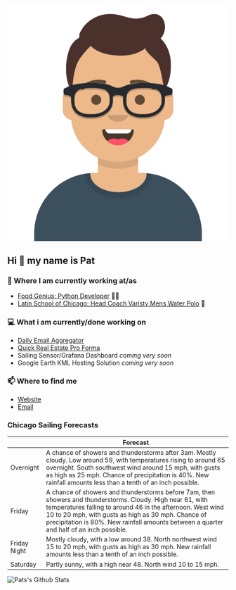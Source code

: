 [![Social banner for p-j-falconer](https://raw.githubusercontent.com/P-J-FALCONER/P-J-FALCONER/master/assets/avataaars.svg)](https://patfalconer.com/)
## Hi :wave: my name is Pat

### 💼 Where I am currently working at/as
- [Food Genius: Python Developer](https://getfoodgenius.com/) 🍔🐍
- [Latin School of Chicago: Head Coach Varisty Mens Water Polo](https://www.latinschool.org/) 🤽


### 💻 What i am currently/done working on
 - [Daily Email Aggregator](https://github.com/P-J-FALCONER/dott_daily_mail)
 - [Quick Real Estate Pro Forma](https://github.com/P-J-FALCONER/henry)
 - Sailing Sensor/Grafana Dashboard *coming very soon*
 - Google Earth KML Hosting Solution *coming very soon*

### 📫 Where to find me
 - [Website](https://patfalconer.com/)
 - [Email](mailto:patrick.j.falconer@gmail.com)


### Chicago Sailing Forecasts
|   | Forecast  |
|---|---|
| Overnight | A chance of showers and thunderstorms after 3am. Mostly cloudy. Low around 59, with temperatures rising to around 65 overnight. South southwest wind around 15 mph, with gusts as high as 25 mph. Chance of precipitation is 40%. New rainfall amounts less than a tenth of an inch possible. |
| Friday | A chance of showers and thunderstorms before 7am, then showers and thunderstorms. Cloudy. High near 61, with temperatures falling to around 46 in the afternoon. West wind 10 to 20 mph, with gusts as high as 30 mph. Chance of precipitation is 80%. New rainfall amounts between a quarter and half of an inch possible. |
| Friday Night | Mostly cloudy, with a low around 38. North northwest wind 15 to 20 mph, with gusts as high as 30 mph. New rainfall amounts less than a tenth of an inch possible. |
| Saturday | Partly sunny, with a high near 48. North wind 10 to 15 mph. |

![Pats's Github Stats](https://github-readme-stats.vercel.app/api?username=p-j-falconer&show_icons=true&theme=radical)
